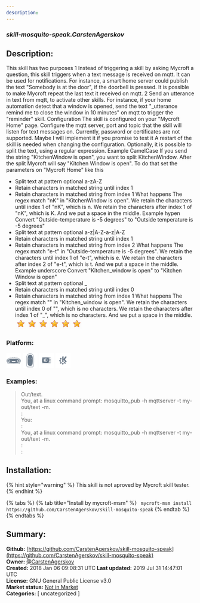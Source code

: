```yaml
---
description: 
---
```


### _skill-mosquito-speak.CarstenAgerskov_  
## Description:  
This skill has two purposes
1 Instead of triggering a skill by asking Mycroft a question, this skill triggers when a text message is received on mqtt.
It can be used for notifications. For instance, a smart home server could publish the text "Somebody is at the door", if the doorbell is pressed.
It is possible to make Mycroft repeat the last text it received on mqtt.
2 Send an utterance in text from mqtt, to activate other skills. For instance, if your
home automation detect that a window is opened, send the text "_utterance remind me to close the window in 10 minutes" on mqtt to
trigger the "reminder" skill.
Configuration
The skill is configured on your "Mycroft Home" page. Configure the mqtt server, port and topic that the skill will listen for text messages on.
Currently, password or certificates are not supported. Maybe I will implement it if you promise to test it 
A restart of the skill is needed when changing the configuration.
Optionally, it is possible to split the text, using a regular expression.
Example CamelCase If you send the string "KitchenWindow is open",
you want to split KitchenWindow. After the split Mycroft will say "Kitchen Window is open". To do that set the parameters on "Mycroft Home" like this
* Split text at pattern optional a-zA-Z
* Retain characters in matched string until index 1
* Retain characters in matched string from index 1
What happens The regex match "nK" in "KitchenWindow is open". We retain the characters until index 1 of "nK", which is n.
We retain the characters after index 1 of "nK", which is K. And we put a space in the middle.
Example hypen Convert "Outside-temperature is -5 degrees" to "Outside temperature is -5 degrees"
* Split text at pattern optional a-z|A-Z-a-z|A-Z
* Retain characters in matched string until index 1
* Retain characters in matched string from index 2
What happens The regex match "e-t" in "Outside-temperature is -5 degrees".  We retain the characters until index 1 of "e-t", which is e.
We retain the characters after index 2 of "e-t", which is t. And we put a space in the middle.
Example underscore Convert "Kitchen_window is open" to "Kitchen Window is open"
* Split text at pattern optional _
* Retain characters in matched string until index 0
* Retain characters in matched string from index 1
What happens The regex match "" in "Kitchen_window is open".  We retain the characters until index 0 of "", which is no characters.
We retain the characters after index 1 of "_", which is no characters. And we put a space in the middle.  
![](../.gitbook/assets/star.png)![](../.gitbook/assets/star.png)![](../.gitbook/assets/star.png)![](../.gitbook/assets/star.png)![](../.gitbook/assets/star.png)![](../.gitbook/assets/star.png)  
  
### Platform:  
 ![Mark I](../.gitbook/assets/mark-1-icon.png)  ![Mark II](../.gitbook/assets/mark-2-icon.png)  ![Picroft](../.gitbook/assets/picroft-icon.png)  ![plasmoid](../.gitbook/assets/kde.png)   
### Examples:  
> Out/text.  
> You, at a linux command prompt: mosquitto_pub -h mqttserver -t my-out/text -m.  
> :  
> You:  
> :  
> You, at a linux command prompt: mosquitto_pub -h mqttserver -t my-out/text -m.  
> :  
> :  
  
## Installation:  
{% hint style="warning" %}
This skill is not aproved by Mycroft skill tester.
{% endhint %}
    
{% tabs %}
{% tab title="Install by mycroft-msm" %}
``` mycroft-msm install https://github.com/CarstenAgerskov/skill-mosquito-speak```
{% endtab %}
  {% endtabs %}
    
## Summary:  
**Github:** [https://github.com/CarstenAgerskov/skill-mosquito-speak](https://github.com/CarstenAgerskov/skill-mosquito-speak)  
**Owner:** [@CarstenAgerskov](https://github.com/CarstenAgerskov)  
**Created:** 2018 Jan 06 09:08:31 UTC  **Last updated:** 2019 Jul 31 14:47:01 UTC  
**License:** GNU General Public License v3.0  
**Market status:** [Not in Market](https://market.mycroft.ai/skill/)  
**Categories:** [ uncategorized ]   
